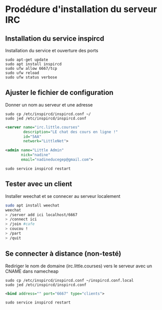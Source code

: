 # Prodédure d'installation du serveur IRC

## Installation du service inspircd

Installation du service et ouverture des ports

```
sudo apt-get update  
sudo apt install inspircd  
sudo ufw allow 6667/tcp 
sudo ufw reload 
sudo ufw status verbose 
```
## Ajuster le fichier de configuration

Donner un nom au serveur et une adresse

```
sudo cp /etc/inspircd/inspircd.conf ~/
sudo jed /etc/inspircd/inspircd.conf
```

```xml
<server name="irc.little.courses"
        description="LE chat des cours en ligne !"
        id="5AA"
        network="LittleNet">

<admin name="Little Admin"
       nick="nadine"
       email="nadineducegep@gmail.com">
```

```
sudo service inspircd restart
```


## Tester avec un client

Installer weechat et se connecer au serveur localement

```bash
sudo apt install weechat
weechat
> /server add ici localhost/6667
> /connect ici
> /join #cafe
> coucou !
> /part
> /quit
```

## Se connecter à distance (non-testé)

Rediriger le nom de domaine (irc.little.courses) vers le serveur avec un CNAME dans namecheap

```
sudo cp /etc/inspircd/inspircd.conf ~/inspircd.conf.local
sudo jed /etc/inspircd/inspircd.conf
```

```xml
<bind address="" port="6667" type="clients">
```
```
sudo service inspircd restart
```

